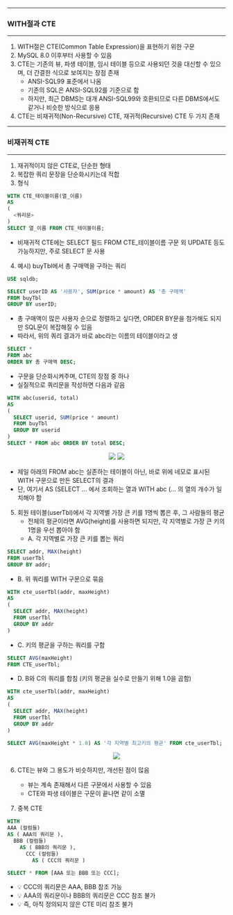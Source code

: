 -----
### WITH절과 CTE
-----
1. WITH절은 CTE(Common Table Expression)을 표현하기 위한 구문
2. MySQL 8.0 이후부터 사용할 수 있음
3. CTE는 기존의 뷰, 파생 테이블, 임시 테이블 등으로 사용되던 것을 대신할 수 있으며, 더 간결한 식으로 보여지는 장점 존재
   - ANSI-SQL99 표준에서 나옴
   - 기존의 SQL은 ANSI-SQL92를 기준으로 함
   - 하지만, 최근 DBMS는 대개 ANSI-SQL99와 호환되므로 다른 DBMS에서도 같거나 비슷한 방식으로 응용
4. CTE는 비재귀적(Non-Recursive) CTE, 재귀적(Recursive) CTE 두 가지 존재

-----
### 비재귀적 CTE
-----
1. 재귀적이지 않은 CTE로, 단순한 형태
2. 복잡한 쿼리 문장을 단순화시키는데 적합
3. 형식
```sql
WITH CTE_테이블이름(열_이름)
AS
(
  <쿼리문>
)
SELECT 열_이름 FROM CTE_테이블이름;
```
  - 비재귀적 CTE에는 SELECT 필드 FROM CTE_테이블이름 구문 외 UPDATE 등도 가능하지만, 주로 SELECT 문 사용

4. 예시) buyTbl에서 총 구매액을 구하는 쿼리
```sql
USE sqldb;

SELECT userID AS '사용자', SUM(price * amount) AS '총 구매액'
FROM buyTbl
GROUP BY userID;
```
  - 총 구매액이 많은 사용자 순으로 정렬하고 싶다면, ORDER BY문을 첨가해도 되지만 SQL문이 복잡해질 수 있음
  - 따라서, 위의 쿼리 결과가 바로 abc라는 이름의 테이블이라고 생
```sql
SELECT *
FROM abc
ORDER BY 총 구매액 DESC;
```
  - 구문을 단순화시켜주며, CTE의 장점 중 하나
  - 실질적으로 쿼리문을 작성하면 다음과 같음
```sql
WITH abc(userid, total)
AS
(
  SELECT userid, SUM(price * amount)
  FROM buyTbl
  GROUP BY userid
)
SELECT * FROM abc ORDER BY total DESC;
```
<div align="center">
<img src="https://github.com/sooyounghan/Spring/assets/34672301/63a0adbe-e0fe-44ff-a6b2-33e2bceb1280">
<img src="https://github.com/sooyounghan/Spring/assets/34672301/2cefaf0b-742b-4b2f-a2af-65ce37618c39">
</div>

  - 제일 아래의 FROM abc는 실존하는 테이블이 아닌, 바로 위에 네모로 표시된 WITH 구문으로 만든 SELECT의 결과
  - 단, 여기서 AS (SELECT ... 에서 조회하는 열과 WITH abc (... 의 열의 개수가 일치해야 함

5. 회원 테이블(userTbl)에서 각 지역별 가장 큰 키를 1명씩 뽑은 후, 그 사람들의 평균
   - 전체의 평균이라면 AVG(height)를 사용하면 되지만, 각 지역별로 가장 큰 키의 1명을 우선 뽑아야 함
   - A. 각 지역별로 가장 큰 키를 뽑는 쿼리
```sql
SELECT addr, MAX(height)
FROM userTbl
GROUP BY addr;
```

  - B. 위 쿼리를 WITH 구문으로 묶음
```sql
WITH cte_userTbl(addr, maxHeight)
AS
(
  SELECT addr, MAX(height)
  FROM userTbl
  GROUP BY addr
)
```

  - C. 키의 평균을 구하는 쿼리를 구함
```sql
SELECT AVG(maxHeight)
FROM CTE_userTbl;
```

  - D. B와 C의 쿼리를 합침 (키의 평균을 실수로 만들기 위해 1.0을 곱함)
```sql
WITH cte_userTbl(addr, maxHeight)
AS
(
  SELECT addr, MAX(height)
  FROM userTbl
  GROUP BY addr
)

SELECT AVG(maxHeight * 1.0) AS '각 지역별 최고키의 평균' FROM cte_userTbl;
```
<div align="center">
<img src="https://github.com/sooyounghan/Spring/assets/34672301/e41d0975-27bb-4ab7-b985-e691f0a88c3f">
</div>


6. CTE는 뷰와 그 용도가 비슷하지만, 개선된 점이 많음
   - 뷰는 계속 존재해서 다른 구문에서 사용할 수 있음
   - CTE와 파생 테이블은 구문이 끝나면 같이 소멸

7. 중복 CTE
```sql
WITH
AAA (컬럼들)
AS ( AAA의 쿼리문 ),
  BBB (컬럼들)
    AS ( BBB의 쿼리문 ),
      CCC (컬럼들)
        AS ( CCC의 쿼리문 )

SELECT * FROM [AAA 또는 BBB 또는 CCC];
```
  - 💡 CCC의 쿼리문은 AAA, BBB 참조 가능
  - 💡 AAA의 쿼리문이나 BBB의 쿼리문은 CCC 참조 불가
  - 💡 즉, 아직 정의되지 않은 CTE 미리 참조 불가
